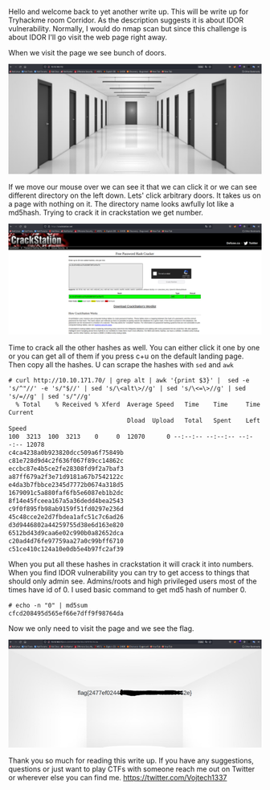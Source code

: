 Hello and welcome back to yet another write up. This will be write up for Tryhackme room Corridor.
As the description suggests it is about IDOR vulnerability. Normally, I would do nmap scan but since this challenge
is about IDOR I'll go visit the web page right away. 

When we visit the page we see bunch of doors. 

![alt text](https://github.com/vojtechsmola/CTF-write-ups/blob/main/Tryhackme-Write-Ups/THM-Corridor-Write-Up/images/doors.png?raw=true)

If we move our mouse over we can see it that we can click it or we can see
different directory on the left down. Lets' click arbitrary doors. It takes us on a page with nothing on it.
The directory name looks awfully lot like a md5hash. Trying to crack it in crackstation we get number.

![alt text](https://github.com/vojtechsmola/CTF-write-ups/blob/main/Tryhackme-Write-Ups/THM-Corridor-Write-Up/images/crackstation.png?raw=true)

Time to crack all the other hashes as well. You can either click it one by one or you can get all of them
if you press c+u on the default landing page. Then copy all the hashes. U can scrape the hashes with ```sed``` and ```awk```
```
# curl http://10.10.171.70/ | grep alt | awk '{print $3}' |  sed -e 's/^"//' -e 's/"$//' | sed 's/\<alt\>//g' | sed 's/\<=\>//g' | sed 's/=//g' | sed 's/"//g'
  % Total    % Received % Xferd  Average Speed   Time    Time     Time  Current
                                 Dload  Upload   Total   Spent    Left  Speed
100  3213  100  3213    0     0  12070      0 --:--:-- --:--:-- --:--:-- 12078
c4ca4238a0b923820dcc509a6f75849b
c81e728d9d4c2f636f067f89cc14862c
eccbc87e4b5ce2fe28308fd9f2a7baf3
a87ff679a2f3e71d9181a67b7542122c
e4da3b7fbbce2345d7772b0674a318d5
1679091c5a880faf6fb5e6087eb1b2dc
8f14e45fceea167a5a36dedd4bea2543
c9f0f895fb98ab9159f51fd0297e236d
45c48cce2e2d7fbdea1afc51c7c6ad26
d3d9446802a44259755d38e6d163e820
6512bd43d9caa6e02c990b0a82652dca
c20ad4d76fe97759aa27a0c99bff6710
c51ce410c124a10e0db5e4b97fc2af39
```

When you put all these hashes in crackstation it will crack it into numbers. When you find IDOR vulnerability 
you can try to get access to things that should only admin see. Admins/roots and high privileged users most of the times
have id of 0. I used basic command to get md5 hash of number 0.

```
# echo -n "0" | md5sum
cfcd208495d565ef66e7dff9f98764da
```

Now we only need to visit the page and we see the flag.

![alt text](https://github.com/vojtechsmola/CTF-write-ups/blob/main/Tryhackme-Write-Ups/THM-Corridor-Write-Up/images/flag.png?raw=true)

Thank you so much for reading this write up. If you have any suggestions, questions or just want to play CTFs with someone reach me out 
on Twitter or wherever else you can find me.
https://twitter.com/Vojtech1337
